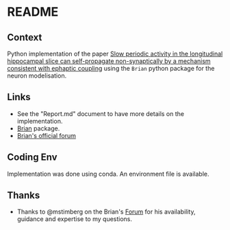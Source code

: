 # README

## Context

Python implementation of the paper [Slow periodic activity in the longitudinal hippocampal slice can self-propagate non-synaptically by a mechanism consistent with ephaptic coupling](https://pubmed.ncbi.nlm.nih.gov/30295923/) using the `Brian` python package for the neuron modelisation.

## Links

- See the "Report.md" document to have more details on the implementation.
- [Brian](https://brian2.readthedocs.io/) package.
- [Brian's official forum](https://brian.discourse.group/)

## Coding Env

Implementation was done using conda. An environment file is available.

## Thanks

- Thanks to @mstimberg on the Brian's [Forum](https://brian.discourse.group/) for his availability, guidance and expertise to my questions.

